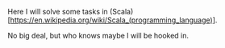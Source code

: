 Here I will solve some tasks in (Scala)[https://en.wikipedia.org/wiki/Scala_(programming_language)].

No big deal, but who knows maybe I will be hooked in.
